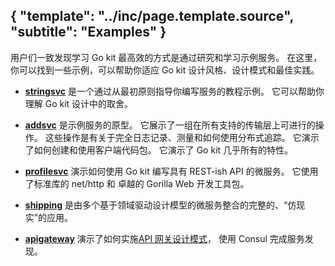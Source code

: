 {
    "template": "../inc/page.template.source",
    "subtitle": "Examples"
}
---
用户们一致发现学习 Go kit 最高效的方式是通过研究和学习示例服务。
在这里，你可以找到一些示例，可以帮助你适应 Go kit 设计风格、设计模式和最佳实践。


- **[stringsvc](stringsvc.html)** 是一个通过从最初原则指导你编写服务的教程示例。
它可以帮助你理解 Go kit 设计中的取舍。

- **[addsvc](https://github.com/go-kit/kit/blob/master/examples/addsvc)**
  是示例服务的原型。
  它展示了一组在所有支持的传输层上可进行的操作。
  这些操作是有关于完全日志记录、测量和如何使用分布式追踪。
  它演示了如何创建和使用客户端代码包。
  它演示了 Go kit 几乎所有的特性。

- **[profilesvc](https://github.com/go-kit/kit/blob/master/examples/profilesvc)**
  演示如何使用 Go kit 编写具有 REST-ish API 的微服务。
  它使用了标准库的 net/http 和 卓越的 Gorilla Web 开发工具包。

- **[shipping](https://github.com/go-kit/kit/blob/master/examples/shipping)**
  是由多个基于领域驱动设计模型的微服务整合的完整的、“仿现实”的应用。

- **[apigateway](https://github.com/go-kit/kit/blob/master/examples/apigateway)**
  演示了如何实施[API 网关设计模式](http://microservices.io/patterns/apigateway.html)，
  使用 Consul 完成服务发现。
